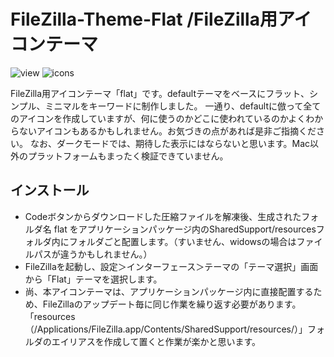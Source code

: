 # FileZilla-Theme-Flat /FileZilla用アイコンテーマ
![view](https://user-images.githubusercontent.com/96756270/226233107-4ddcf5c7-c2ab-4d8b-8148-6386ca44f434.jpg)
![icons](https://user-images.githubusercontent.com/96756270/226233156-a1c7c1c2-29d2-404d-8e48-d7273cdc399a.jpg)

FileZilla用アイコンテーマ「flat」です。defaultテーマをベースにフラット、シンプル、ミニマルをキーワードに制作しました。
一通り、defaultに倣って全てのアイコンを作成していますが、何に使うのかどこに使われているのかよくわからないアイコンもあるかもしれません。お気づきの点があれば是非ご指摘ください。
なお、ダークモードでは、期待した表示にはならないと思います。Mac以外のプラットフォームもまったく検証できていません。

## インストール
* Codeボタンからダウンロードした圧縮ファイルを解凍後、生成されたフォルダ名 flat をアプリケーションパッケージ内のSharedSupport/resourcesフォルダ内にフォルダごと配置します。（すいません、widowsの場合はファイルパスが違うかもしれません。）
* FileZillaを起動し、設定＞インターフェース＞テーマの「テーマ選択」画面から「Flat」テーマを選択します。
* 尚、本アイコンテーマは、アプリケーションパッケージ内に直接配置するため、FileZillaのアップデート毎に同じ作業を繰り返す必要があります。「resources（/Applications/FileZilla.app/Contents/SharedSupport/resources/）」フォルダのエイリアスを作成して置くと作業が楽かと思います。
